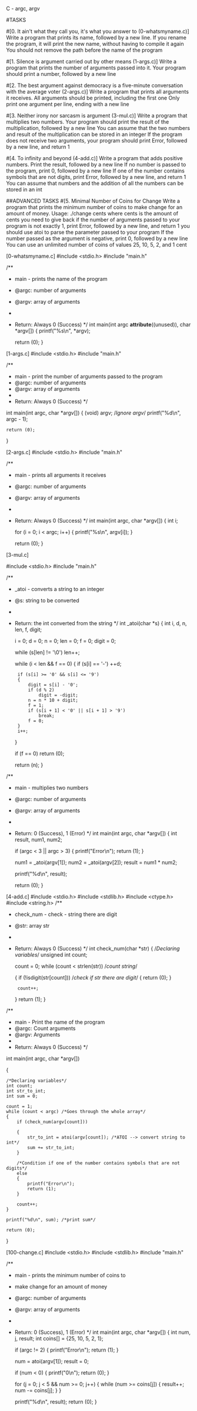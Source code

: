C - argc, argv

#TASKS

#[0. It ain't what they call you, it's what you answer to (0-whatsmyname.c)]
Write a program that prints its name, followed by a new line.
If you rename the program, it will print the new name, without having to compile it again
You should not remove the path before the name of the program

#[1. Silence is argument carried out by other means (1-args.c)]
Write a program that prints the number of arguments passed into it.
Your program should print a number, followed by a new line

#[2. The best argument against democracy is a five-minute conversation with the average voter (2-args.c)]
Write a program that prints all arguments it receives.
All arguments should be printed, including the first one
Only print one argument per line, ending with a new line

#[3. Neither irony nor sarcasm is argument (3-mul.c)]
Write a program that multiplies two numbers.
Your program should print the result of the multiplication, followed by a new line
You can assume that the two numbers and result of the multiplication can be stored in an integer
If the program does not receive two arguments, your program should print Error, followed by a new line, and return 1

#[4. To infinity and beyond (4-add.c)]
Write a program that adds positive numbers.
Print the result, followed by a new line
If no number is passed to the program, print 0, followed by a new line
If one of the number contains symbols that are not digits, print Error, followed by a new line, and return 1
You can assume that numbers and the addition of all the numbers can be stored in an int

##ADVANCED TASKS
#[5. Minimal Number of Coins for Change
Write a program that prints the minimum number of coins to make change for an amount of money.
Usage: ./change cents
where cents is the amount of cents you need to give back
if the number of arguments passed to your program is not exactly 1, print Error, followed by a new line, and return 1
you should use atoi to parse the parameter passed to your program
If the number passed as the argument is negative, print 0, followed by a new line
You can use an unlimited number of coins of values 25, 10, 5, 2, and 1 cent


[0-whatsmyname.c]
#include <stdio.h>
#include "main.h"

/**
 * main - prints the name of the program
 * @argc: number of arguments
 * @argv: array of arguments
 *
 * Return: Always 0 (Success)
 */
int main(int argc __attribute__((unused)), char *argv[])
{
	printf("%s\n", *argv);

	return (0);
}

[1-args.c]
#include <stdio.h>
#include "main.h"

/**
 * main - print the number of arguments passed to the program
 * @argc: number of arguments
 * @argv: array of arguments
 *
 * Return: Always 0 (Success)
 */

int main(int argc, char *argv[])
{
(void) argv; /*Ignore argv*/
	printf("%d\n", argc - 1);

	return (0);
}

[2-args.c]
#include <stdio.h>
#include "main.h"

/**
 * main - prints all arguments it receives
 * @argc: number of arguments
 * @argv: array of arguments
 *
 * Return: Always 0 (Success)
 */
int main(int argc, char *argv[])
{
	int i;

	for (i = 0; i < argc; i++)
	{
		printf("%s\n", argv[i]);
	}

	return (0);
}

[3-mul.c]

#include <stdio.h>
#include "main.h"

/**
 * _atoi - converts a string to an integer
 * @s: string to be converted
 *
 * Return: the int converted from the string
 */
int _atoi(char *s)
{
	int i, d, n, len, f, digit;

	i = 0;
	d = 0;
	n = 0;
	len = 0;
	f = 0;
	digit = 0;

	while (s[len] != '\0')
		len++;

	while (i < len && f == 0)
	{
		if (s[i] == '-')
			++d;

		if (s[i] >= '0' && s[i] <= '9')
		{
			digit = s[i] - '0';
			if (d % 2)
				digit = -digit;
			n = n * 10 + digit;
			f = 1;
			if (s[i + 1] < '0' || s[i + 1] > '9')
				break;
			f = 0;
		}
		i++;
	}

	if (f == 0)
		return (0);

	return (n);
}

/**
 * main - multiplies two numbers
 * @argc: number of arguments
 * @argv: array of arguments
 *
 * Return: 0 (Success), 1 (Error)
 */
int main(int argc, char *argv[])
{
	int result, num1, num2;

	if (argc < 3 || argc > 3)
	{
		printf("Error\n");
		return (1);
	}

	num1 = _atoi(argv[1]);
	num2 = _atoi(argv[2]);
	result = num1 * num2;

	printf("%d\n", result);

	return (0);
}

[4-add.c]
#include <stdio.h>
#include <stdlib.h>
#include <ctype.h>
#include <string.h>
/**
 * check_num - check - string there are digit
 * @str: array str
 *
 * Return: Always 0 (Success)
 */
int check_num(char *str)
{
	/*Declaring variables*/
	unsigned int count;

	count = 0;
	while (count < strlen(str)) /*count string*/

	{
		if (!isdigit(str[count])) /*check if str there are digit*/
		{
			return (0);
		}

		count++;
	}
	return (1);
}

/**
 * main - Print the name of the program
 * @argc: Count arguments
 * @argv: Arguments
 *
 * Return: Always 0 (Success)
 */

int main(int argc, char *argv[])

{

	/*Declaring variables*/
	int count;
	int str_to_int;
	int sum = 0;

	count = 1;
	while (count < argc) /*Goes through the whole array*/
	{
		if (check_num(argv[count]))

		{
			str_to_int = atoi(argv[count]); /*ATOI --> convert string to int*/
			sum += str_to_int;
		}

		/*Condition if one of the number contains symbols that are not digits*/
		else
		{
			printf("Error\n");
			return (1);
		}

		count++;
	}

	printf("%d\n", sum); /*print sum*/

	return (0);
}

[100-change.c]
#include <stdio.h>
#include <stdlib.h>
#include "main.h"

/**
 * main - prints the minimum number of coins to
 * make change for an amount of money
 * @argc: number of arguments
 * @argv: array of arguments
 *
 * Return: 0 (Success), 1 (Error)
 */
int main(int argc, char *argv[])
{
	int num, j, result;
	int coins[] = {25, 10, 5, 2, 1};

	if (argc != 2)
	{
		printf("Error\n");
		return (1);
	}

	num = atoi(argv[1]);
	result = 0;

	if (num < 0)
	{
		printf("0\n");
		return (0);
	}

	for (j = 0; j < 5 && num >= 0; j++)
	{
		while (num >= coins[j])
		{
			result++;
			num -= coins[j];
		}
	}

	printf("%d\n", result);
	return (0);
}

